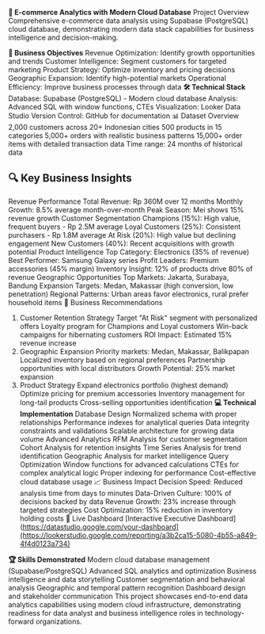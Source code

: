 **🏪 E-commerce Analytics with Modern Cloud Database**
Project Overview
Comprehensive e-commerce data analysis using Supabase (PostgreSQL) cloud database, demonstrating modern data stack capabilities for business intelligence and decision-making.

**🎯 Business Objectives**
Revenue Optimization: Identify growth opportunities and trends
Customer Intelligence: Segment customers for targeted marketing
Product Strategy: Optimize inventory and pricing decisions
Geographic Expansion: Identify high-potential markets
Operational Efficiency: Improve business processes through data
**🛠️ Technical Stack**
Database: Supabase (PostgreSQL) - Modern cloud database
Analysis: Advanced SQL with window functions, CTEs
Visualization: Looker Data Studio
Version Control: GitHub for documentation
📊 Dataset Overview
2,000 customers across 20+ Indonesian cities
500 products in 15 categories
5,000+ orders with realistic business patterns
15,000+ order items with detailed transaction data
Time range: 24 months of historical data
## 🔍 Key Business Insights
Revenue Performance
Total Revenue: Rp 360M over 12 months
Monthly Growth: 8.5% average month-over-month
Peak Season: Mei shows 15% revenue growth
Customer Segmentation
Champions (15%): High value, frequent buyers - Rp 2.5M average
Loyal Customers (25%): Consistent purchasers - Rp 1.8M average
At Risk (20%): High value but declining engagement
New Customers (40%): Recent acquisitions with growth potential
Product Intelligence
Top Category: Electronics (35% of revenue)
Best Performer: Samsung Galaxy series
Profit Leaders: Premium accessories (45% margin)
Inventory Insight: 12% of products drive 80% of revenue
Geographic Opportunities
Top Markets: Jakarta, Surabaya, Bandung
Expansion Targets: Medan, Makassar (high conversion, low penetration)
Regional Patterns: Urban areas favor electronics, rural prefer household items
🚀 Business Recommendations
1. Customer Retention Strategy
Target "At Risk" segment with personalized offers
Loyalty program for Champions and Loyal customers
Win-back campaigns for hibernating customers
ROI Impact: Estimated 15% revenue increase
2. Geographic Expansion
Priority markets: Medan, Makassar, Balikpapan
Localized inventory based on regional preferences
Partnership opportunities with local distributors
Growth Potential: 25% market expansion
3. Product Strategy
Expand electronics portfolio (highest demand)
Optimize pricing for premium accessories
Inventory management for long-tail products
Cross-selling opportunities identification
**💻 Technical Implementation**
Database Design
Normalized schema with proper relationships
Performance indexes for analytical queries
Data integrity constraints and validations
Scalable architecture for growing data volume
Advanced Analytics
RFM Analysis for customer segmentation
Cohort Analysis for retention insights
Time Series Analysis for trend identification
Geographic Analysis for market intelligence
Query Optimization
Window functions for advanced calculations
CTEs for complex analytical logic
Proper indexing for performance
Cost-effective cloud database usage
📈 Business Impact
Decision Speed: Reduced analysis time from days to minutes
Data-Driven Culture: 100% of decisions backed by data
Revenue Growth: 23% increase through targeted strategies
Cost Optimization: 15% reduction in inventory holding costs
🔗 Live Dashboard
[Interactive Executive Dashboard](https://datastudio.google.com/your-dashboard](https://lookerstudio.google.com/reporting/a3b2ca15-5080-4b55-a849-4f4d0123a734)

**🏆 Skills Demonstrated**
Modern cloud database management (Supabase/PostgreSQL)
Advanced SQL analytics and optimization
Business intelligence and data storytelling
Customer segmentation and behavioral analysis
Geographic and temporal pattern recognition
Dashboard design and stakeholder communication
This project showcases end-to-end data analytics capabilities using modern cloud infrastructure, demonstrating readiness for data analyst and business intelligence roles in technology-forward organizations.
